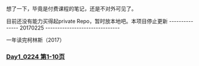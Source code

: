 想了一下，毕竟是付费课程的笔记，还是不对外可见了。

目前还没有能力买得起private Repo，暂时放本地吧。本项目停止更新
--------------- 20170225 -------------------------------

一年读完柯林斯（2017）

### [Day1_0224 第1-10页]()

